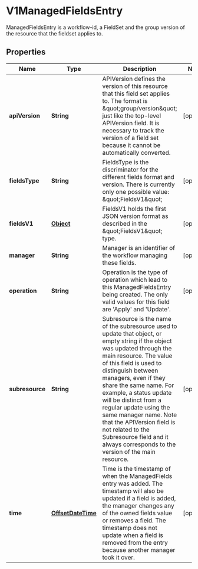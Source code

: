 

# V1ManagedFieldsEntry

ManagedFieldsEntry is a workflow-id, a FieldSet and the group version of the resource that the fieldset applies to.
## Properties

Name | Type | Description | Notes
------------ | ------------- | ------------- | -------------
**apiVersion** | **String** | APIVersion defines the version of this resource that this field set applies to. The format is \&quot;group/version\&quot; just like the top-level APIVersion field. It is necessary to track the version of a field set because it cannot be automatically converted. |  [optional]
**fieldsType** | **String** | FieldsType is the discriminator for the different fields format and version. There is currently only one possible value: \&quot;FieldsV1\&quot; |  [optional]
**fieldsV1** | [**Object**](.md) | FieldsV1 holds the first JSON version format as described in the \&quot;FieldsV1\&quot; type. |  [optional]
**manager** | **String** | Manager is an identifier of the workflow managing these fields. |  [optional]
**operation** | **String** | Operation is the type of operation which lead to this ManagedFieldsEntry being created. The only valid values for this field are &#39;Apply&#39; and &#39;Update&#39;. |  [optional]
**subresource** | **String** | Subresource is the name of the subresource used to update that object, or empty string if the object was updated through the main resource. The value of this field is used to distinguish between managers, even if they share the same name. For example, a status update will be distinct from a regular update using the same manager name. Note that the APIVersion field is not related to the Subresource field and it always corresponds to the version of the main resource. |  [optional]
**time** | [**OffsetDateTime**](OffsetDateTime.md) | Time is the timestamp of when the ManagedFields entry was added. The timestamp will also be updated if a field is added, the manager changes any of the owned fields value or removes a field. The timestamp does not update when a field is removed from the entry because another manager took it over. |  [optional]



